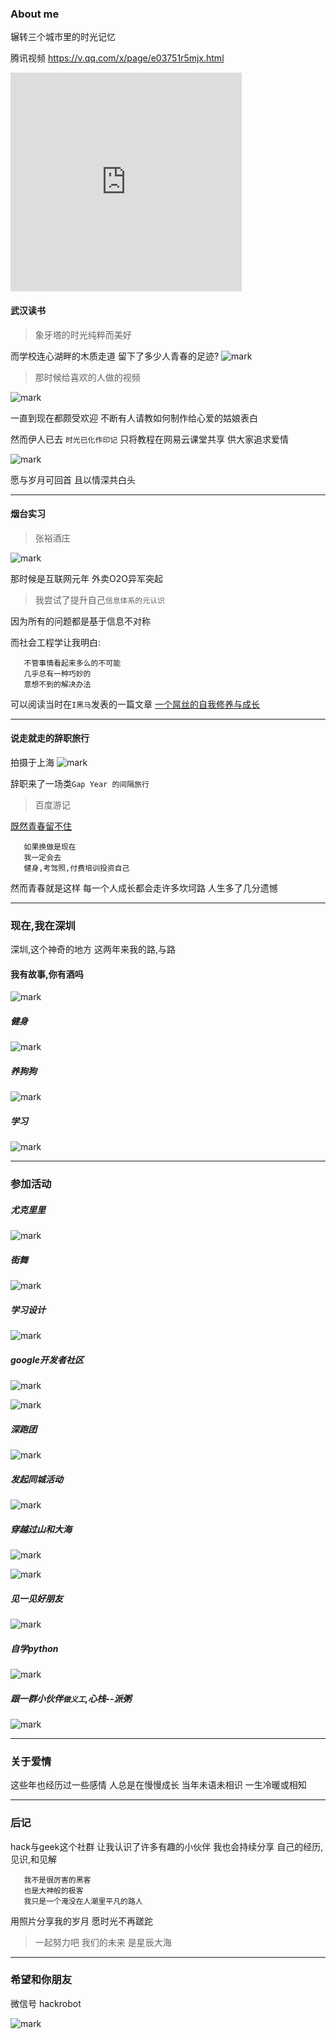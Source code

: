 ### About me
辗转三个城市里的时光记忆

腾讯视频 https://v.qq.com/x/page/e03751r5mjx.html

<iframe frameborder="0" width="370" height="350" src="https://v.qq.com/iframe/player.html?vid=e03751r5mjx&tiny=0&auto=0" allowfullscreen></iframe>

#### 武汉读书
> 象牙塔的时光纯粹而美好

而学校连心湖畔的木质走道
留下了多少人青春的足迹?
![mark](http://oe40n695u.bkt.clouddn.com/blog/20170326/134206377.jpg)

> 那时候给喜欢的人做的视频  

![mark](http://oe40n695u.bkt.clouddn.com/blog/20170326/134215063.jpg)

一直到现在都颇受欢迎
不断有人请教如何制作给心爱的姑娘表白

然而伊人已去
`时光已化作印记`
       只将教程在网易云课堂共享
       供大家追求爱情  

![mark](http://oe40n695u.bkt.clouddn.com/blog/20170326/134221478.png)

 

愿与岁月可回首
且以情深共白头
 

---
 
 

#### 烟台实习

> 张裕酒庄  

![mark](http://oe40n695u.bkt.clouddn.com/blog/20170326/134315984.png)

那时候是互联网元年
外卖O2O异军突起
> 我尝试了提升自己`信息体系的元认识  `

因为所有的问题都是基于信息不对称  

而社会工程学让我明白:  

       不管事情看起来多么的不可能
       几乎总有一种巧妙的
       意想不到的解决办法  

可以阅读当时在`I黑马`发表的一篇文章
[一个屌丝的自我修养与成长](http://www.iheima.com/news/2013/1126/56601.shtml)


 


--- 

#### 说走就走的辞职旅行
拍摄于上海
![mark](http://oe40n695u.bkt.clouddn.com/blog/20170326/134333243.png)

 
辞职来了一场类`Gap Year 的间隔旅行`
> 百度游记  

[既然青春留不住](https://lvyou.baidu.com/notes/37e424f36a5afbd04f94e98d###)
 
       如果换做是现在
       我一定会去
       健身,考驾照,付费培训投资自己  

然而青春就是这样
每一个人成长都会走许多坎坷路
人生多了几分遗憾

---
### 现在,我在深圳

深圳,这个神奇的地方
这两年来我的路,与路

#### 我有故事,你有酒吗
![mark](http://oe40n695u.bkt.clouddn.com/blog/20170326/134545726.png)

 
##### 健身
![mark](http://oe40n695u.bkt.clouddn.com/blog/20170326/134610723.png)

##### 养狗狗
![mark](http://oe40n695u.bkt.clouddn.com/blog/20170326/134637514.png)

##### 学习
![mark](http://oe40n695u.bkt.clouddn.com/blog/20170326/134645774.png)


---

### 参加活动
##### 尤克里里
![mark](http://oe40n695u.bkt.clouddn.com/blog/20170326/134654288.png)

##### 街舞
![mark](http://oe40n695u.bkt.clouddn.com/blog/20170326/134703795.png)


##### 学习设计
![mark](http://oe40n695u.bkt.clouddn.com/blog/20170326/134713232.png)


##### google开发者社区
![mark](http://oe40n695u.bkt.clouddn.com/blog/20170326/134722220.png)

![mark](http://oe40n695u.bkt.clouddn.com/blog/20170326/134732323.png)


##### 深跑团
![mark](http://oe40n695u.bkt.clouddn.com/blog/20170326/134739989.png)

 
 ##### 发起同城活动
![mark](http://oe40n695u.bkt.clouddn.com/blog/20170326/134753612.png)


##### 穿越过山和大海
![mark](http://oe40n695u.bkt.clouddn.com/blog/20170326/134807092.png)

 
![mark](http://oe40n695u.bkt.clouddn.com/blog/20170326/134815965.png)

 
 ##### 见一见好朋友
![mark](http://oe40n695u.bkt.clouddn.com/blog/20170326/134826664.png)

 
##### 自学python
![mark](http://oe40n695u.bkt.clouddn.com/blog/20170326/134838253.png)


##### 跟一群小伙伴`做义工`,心栈--派粥
![mark](http://oe40n695u.bkt.clouddn.com/blog/20170326/134849357.png)
 
 
 ---
### 关于爱情
这些年也经历过一些感情
人总是在慢慢成长
当年未语未相识
一生冷暖或相知

---
### 后记

hack与geek这个社群
让我认识了许多有趣的小伙伴
我也会持续分享
自己的经历,见识,和见解

       我不是很厉害的黑客
       也是大神般的极客
       我只是一个淹没在人潮里平凡的路人  

用照片分享我的岁月
愿时光不再蹉跎

> 一起努力吧
> 我们的未来
> 是星辰大海

 
 ---

### 希望和你朋友
微信号 hackrobot   

![mark](http://oe40n695u.bkt.clouddn.com/blog/20170322/111214449.jpg)  

 
 
 
 
 
 
 
